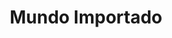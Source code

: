 ---
title: "Mundo Importado"
url: /neuquen/mundo-importado-domingo-faustino-sarmiento-3/
shop: Kramladen
---